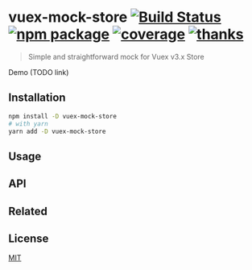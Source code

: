 # vuex-mock-store [![Build Status](https://img.shields.io/circleci/project/posva/vuex-mock-store/master.svg)](https://circleci.com/gh/posva/vuex-mock-store) [![npm package](https://img.shields.io/npm/v/vuex-mock-store.svg)](https://www.npmjs.com/package/vuex-mock-store) [![coverage](https://img.shields.io/codecov/c/github/posva/vuex-mock-store.svg)](https://codecov.io/github/posva/vuex-mock-store) [![thanks](https://img.shields.io/badge/thanks-%E2%99%A5-ff69b4.svg)](https://github.com/posva/thanks)

> Simple and straightforward mock for Vuex v3.x Store

Demo (TODO link)

## Installation

```sh
npm install -D vuex-mock-store
# with yarn
yarn add -D vuex-mock-store
```

## Usage

## API

## Related

## License

[MIT](http://opensource.org/licenses/MIT)
